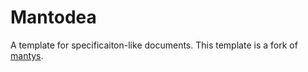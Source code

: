 # Mantodea
A template for specificaiton-like documents. This template is a fork of [mantys](https://github.com/jneug/typst-mantys).

